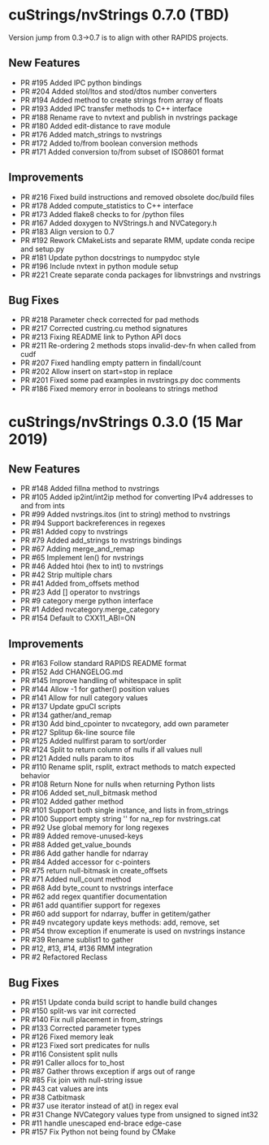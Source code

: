 # cuStrings/nvStrings 0.7.0 (TBD)

Version jump from 0.3->0.7 is to align with other RAPIDS projects.

## New Features

- PR #195 Added IPC python bindings
- PR #204 Added stol/ltos and stod/dtos number converters
- PR #194 Added method to create strings from array of floats
- PR #193 Added IPC transfer methods to C++ interface
- PR #188 Rename rave to nvtext and publish in nvstrings package
- PR #180 Added edit-distance to rave module
- PR #176 Added match_strings to nvstrings
- PR #172 Added to/from boolean conversion methods
- PR #171 Added conversion to/from subset of ISO8601 format

## Improvements

- PR #216 Fixed build instructions and removed obsolete doc/build files
- PR #178 Added compute_statistics to C++ interface
- PR #173 Added flake8 checks to for /python files
- PR #167 Added doxygen to NVStrings.h and NVCategory.h
- PR #183 Align version to 0.7
- PR #192 Rework CMakeLists and separate RMM, update conda recipe and setup.py
- PR #181 Update python docstrings to numpydoc style
- PR #196 Include nvtext in python module setup
- PR #221 Create separate conda packages for libnvstrings and nvstrings

## Bug Fixes

- PR #218 Parameter check corrected for pad methods
- PR #217 Corrected custring.cu method signatures
- PR #213 Fixing README link to Python API docs
- PR #211 Re-ordering 2 methods stops invalid-dev-fn when called from cudf
- PR #207 Fixed handling empty pattern in findall/count
- PR #202 Allow insert on start=stop in replace
- PR #201 Fixed some pad examples in nvstrings.py doc comments
- PR #186 Fixed memory error in booleans to strings method


# cuStrings/nvStrings 0.3.0 (15 Mar 2019)

## New Features

- PR #148 Added fillna method to nvstrings
- PR #105 Added ip2int/int2ip method for converting IPv4 addresses to and from ints
- PR #99 Added nvstrings.itos (int to string) method to nvstrings
- PR #94 Support backreferences in regexes
- PR #81 Added copy to nvstrings
- PR #79 Added add_strings to nvstrings bindings
- PR #67 Adding merge_and_remap
- PR #65 Implement len() for nvstrings
- PR #46 Added htoi (hex to int) to nvstrings
- PR #42 Strip multiple chars
- PR #41 Added from_offsets method
- PR #23 Add [] operator to nvstrings
- PR #9 category merge python interface
- PR #1 Added nvcategory.merge_category
- PR #154 Default to CXX11_ABI=ON

## Improvements

- PR #163 Follow standard RAPIDS README format
- PR #152 Add CHANGELOG.md
- PR #145 Improve handling of whitespace in split
- PR #144 Allow -1 for gather() position values
- PR #141 Allow for null category values
- PR #137 Update gpuCI scripts
- PR #134 gather/and_remap
- PR #130 Add bind_cpointer to nvcategory, add own parameter
- PR #127 Splitup 6k-line source file
- PR #125 Added nullfirst param to sort/order
- PR #124 Split to return column of nulls if all values null
- PR #121 Added nulls param to itos
- PR #110 Rename split, rsplit, extract methods to match expected behavior
- PR #108 Return None for nulls when returning Python lists
- PR #106 Added set_null_bitmask method
- PR #102 Added gather method
- PR #101 Support both single instance, and lists in from_strings
- PR #100 Support empty string '' for na_rep for nvstrings.cat
- PR #92 Use global memory for long regexes
- PR #89 Added remove-unused-keys
- PR #88 Added get_value_bounds
- PR #86 Add gather handle for ndarray
- PR #84 Added accessor for c-pointers
- PR #75 return null-bitmask in create_offsets
- PR #71 Added null_count method
- PR #68 Add byte_count to nvstrings interface
- PR #62 add regex quantifier documentation
- PR #61 add quantifier support for regexes
- PR #60 add support for ndarray, buffer in getitem/gather
- PR #49 nvcategory update keys methods: add, remove, set
- PR #54 throw exception if enumerate is used on nvstrings instance
- PR #39 Rename sublist1 to gather
- PR #12, #13, #14, #136 RMM integration
- PR #2 Refactored Reclass

## Bug Fixes

- PR #151 Update conda build script to handle build changes
- PR #150 split-ws var init corrected
- PR #140 Fix null placement in from_strings
- PR #133 Corrected parameter types
- PR #126 Fixed memory leak
- PR #123 Fixed sort predicates for nulls
- PR #116 Consistent split nulls
- PR #91 Caller allocs for to_host
- PR #87 Gather throws exception if args out of range
- PR #85 Fix join with null-string issue
- PR #43 cat values are ints
- PR #38 Catbitmask
- PR #37 use iterator instead of at() in regex eval
- PR #31 Change NVCategory values type from unsigned to signed int32
- PR #11 handle unescaped end-brace edge-case
- PR #157 Fix Python not being found by CMake
